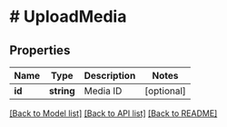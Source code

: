 # # UploadMedia

## Properties

Name | Type | Description | Notes
------------ | ------------- | ------------- | -------------
**id** | **string** | Media ID | [optional]

[[Back to Model list]](../../README.md#models) [[Back to API list]](../../README.md#endpoints) [[Back to README]](../../README.md)
